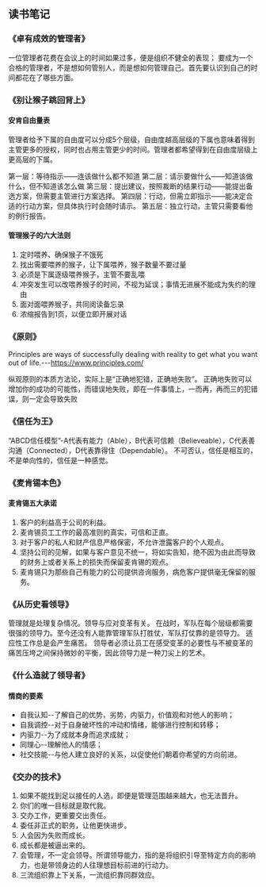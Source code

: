 读书笔记
---
### 《卓有成效的管理者》
一位管理者花费在会议上的时间如果过多，便是组织不健全的表现；
要成为一个合格的管理者，不是想如何管别人，而是想如何管理自己。首先要认识到自己的时间都花在了哪些方面。

### 《别让猴子跳回背上》
#### 安肯自由量表
管理者给予下属的自由度可以分成5个层级，自由度越高层级的下属也意味着得到主管更多的授权，同时也占用主管更少的时间。管理者都希望得到在自由度层级上更高层的下属。

第一层：等待指示——连该做什么都不知道
第二层：请示要做什么——知道该做什么，但不知道该怎么做
第三层：提出建议，按照裁断的结果行动——能提出备选方案，但需要主管进行方案选择。
第四层：行动，但需立即指示——能决定合适的行动方案，但具体执行时会随时请示。
第五层：独立行动，主管只需要看他的例行报告。

#### 管理猴子的六大法则
1. 定时喂养、确保猴子不饿死
2. 找出需要喂养的猴子，让下属喂养，猴子数量不要过量
3. 必须是下属逐级喂养猴子，主管不要乱喂
4. 冲突发生可以改喂养猴子的时间，不视为延误；事情无进展不能成为失约的理由
5. 面对面喂养猴子，共同阅读备忘录
6. 浓缩报告到1页，以便立即开展对话

### 《原则》
Principles are ways of successfully dealing with reality to get what you want out of life.---https://www.principles.com/

纵观原则的本质方法论，实际上是“正确地犯错，正确地失败”。
正确地失败可以增加你的成功的可能性，而错误地失败，即在一件事情上，一而再，再而三的犯错误，则一定会导致失败

### 《信任为王》
“ABCD信任模型”-A代表有能力（Able），B代表可信赖（Believeable），C代表善沟通（Connected），D代表靠得住（Dependable）。
不可否认，信任是相互的，不是单向性的，信任是一种感觉。

### 《麦肯锡本色》
#### 麦肯锡五大承诺
1. 客户的利益高于公司的利益。
2. 麦肯锡员工工作的最高准则的真实，可信和正直。
3. 对于客户的私人和财产信息严格保密，不允许泄露客户的个人观点。
4. 坚持公司的见解，如果与客户意见不统一，将如实告知，绝不因为由此而导致的财务上或者关系上的损失而保留麦肯锡的观点。
5. 麦肯锡只为那些自己有能力的公司提供咨询服务，病危客户提供毫无保留的服务。

### 《从历史看领导》
管理就是处理复杂情况。领导与应对变革有关。
在战时，军队在每个层级都需要很强的领导力。至今还没有人能靠管理军队打胜仗，军队打仗靠的是领导力。
适应性工作总是会产生痛苦。
领导者必须让员工在感受变革的必要性与不被变革的痛苦压垮之间保持微妙的平衡，因此领导力是一种刀尖上的艺术。

### 《什么造就了领导者》
#### 情商的要素
- 自我认知--了解自己的优势，劣势，内驱力，价值观和对他人的影响；
- 自我调控--对于自身破坏性的冲动和情绪，能够进行控制和转移；
- 内驱力--为了成就本身而追求成就；
- 同理心--理解他人的情感；
- 社交技能--与他人建立良好的关系，以促使他们朝着你希望的方向前进。

### 《交办的技术》
1. 如果不能找到足以接任的人选，即便是管理范围越来越大，也无法晋升。
2. 你们的唯一目标就是取代我。
3. 交办工作，更重要交出责任。
4. 委任非正式的职务，让他更快进步。
5. 人会因为失败而成长。
6. 成长都是被逼出来的。
7. 会管理，不一定会领导。所谓领导能力，指的是将组织引导至特定方向的影响力，也是带领身边的人往理想目标前进的行动力。
8. 三流组织靠上下关系，一流组织靠同群效应。
